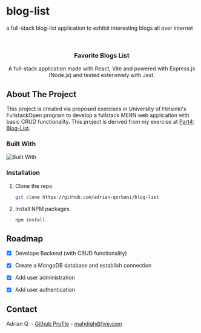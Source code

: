 # blog-list
a full-stack blog-list application to exhibit interesting blogs all over internet

<br />
<div align="center">

  <h3 align="center">Favorite Blogs List</h3>

  <p align="center">
    A full-stack application made with React, Vite and powered with Express.js (Node.js) and tested extensively with Jest.
    <!-- <br />
    <a href="https://phonebook-backend-ktio.onrender.com/"><strong>See Live »</strong></a> |
    <a href="https://sprightly-truffle-801879.netlify.app/">(Netlify Version)</a>
    <br /> -->
  </p>
</div>

## About The Project

This project is created via proposed exercises in University of Helsinki's FullstackOpen program to develop a fullstack MERN web application with basic CRUD functionality. This project is derived from my exercise at [Part4: Blog-List](https://github.com/adrian-qorbani/fullstackopen/).

### Built With


![Built With](https://skillicons.dev/icons?i=javascript,react,vite,nodejs,express,mongodb,jest,netlify,linux&perline=9)

### Installation


1. Clone the repo
   ```sh
   git clone https://github.com/adrian-qorbani/blog-list
   ```
3. Install NPM packages
   ```sh
   npm install
   ```

## Roadmap

- [x] Develope Backend (with CRUD functionality)
- [x] Create a MongoDB database and establish connection
- [x] Add user administration
- [x] Add user authentication


## Contact

Adrian Q. - [Github Profile](https://github.com/adrian-qorbani) - mahdigh@live.com